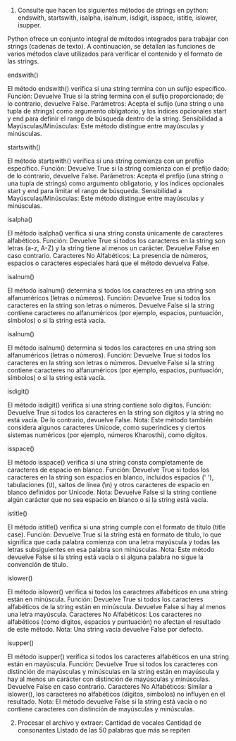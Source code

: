 1. Consulte que hacen los siguientes métodos de strings en python: endswith, startswith, isalpha, isalnum, isdigit, isspace, istitle, islower, isupper.

Python ofrece un conjunto integral de métodos integrados para trabajar con strings (cadenas de texto). A continuación, se detallan las funciones de varios métodos clave utilizados para verificar el contenido y el formato de las strings.

endswith()

El método endswith() verifica si una string termina con un sufijo específico.
Función: Devuelve True si la string termina con el sufijo proporcionado; de lo contrario, devuelve False.
Parámetros: Acepta el sufijo (una string o una tupla de strings) como argumento obligatorio, y los índices opcionales start y end para definir el rango de búsqueda dentro de la string.
Sensibilidad a Mayúsculas/Minúsculas: Este método distingue entre mayúsculas y minúsculas.

startswith()

El método startswith() verifica si una string comienza con un prefijo específico.
Función: Devuelve True si la string comienza con el prefijo dado; de lo contrario, devuelve False.
Parámetros: Acepta el prefijo (una string o una tupla de strings) como argumento obligatorio, y los índices opcionales start y end para limitar el rango de búsqueda.
Sensibilidad a Mayúsculas/Minúsculas: Este método distingue entre mayúsculas y minúsculas.

isalpha()

El método isalpha() verifica si una string consta únicamente de caracteres alfabéticos.
Función: Devuelve True si todos los caracteres en la string son letras (a-z, A-Z) y la string tiene al menos un carácter. Devuelve False en caso contrario.
Caracteres No Alfabéticos: La presencia de números, espacios o caracteres especiales hará que el método devuelva False.

isalnum()

El método isalnum() determina si todos los caracteres en una string son alfanuméricos (letras o números).
Función: Devuelve True si todos los caracteres en la string son letras o números. Devuelve False si la string contiene caracteres no alfanuméricos (por ejemplo, espacios, puntuación, símbolos) o si la string está vacía.

isalnum()

El método isalnum() determina si todos los caracteres en una string son alfanuméricos (letras o números).
Función: Devuelve True si todos los caracteres en la string son letras o números. Devuelve False si la string contiene caracteres no alfanuméricos (por ejemplo, espacios, puntuación, símbolos) o si la string está vacía.

isdigit()

El método isdigit() verifica si una string contiene solo dígitos.
Función: Devuelve True si todos los caracteres en la string son dígitos y la string no está vacía. De lo contrario, devuelve False.
Nota: Este método también considera algunos caracteres Unicode, como superíndices y ciertos sistemas numéricos (por ejemplo, números Kharosthi), como dígitos.

isspace()

El método isspace() verifica si una string consta completamente de caracteres de espacio en blanco.
Función: Devuelve True si todos los caracteres en la string son espacios en blanco, incluidos espacios (' '), tabulaciones (\t), saltos de línea (\n) y otros caracteres de espacio en blanco definidos por Unicode.
Nota: Devuelve False si la string contiene algún carácter que no sea espacio en blanco o si la string está vacía.

istitle()

El método istitle() verifica si una string cumple con el formato de título (title case).
Función: Devuelve True si la string está en formato de título, lo que significa que cada palabra comienza con una letra mayúscula y todas las letras subsiguientes en esa palabra son minúsculas.
Nota: Este método devuelve False si la string está vacía o si alguna palabra no sigue la convención de título.

islower()

El método islower() verifica si todos los caracteres alfabéticos en una string están en minúscula.
Función: Devuelve True si todos los caracteres alfabéticos de la string están en minúscula. Devuelve False si hay al menos una letra mayúscula.
Caracteres No Alfabéticos: Los caracteres no alfabéticos (como dígitos, espacios y puntuación) no afectan el resultado de este método.
Nota: Una string vacía devuelve False por defecto.

isupper()

El método isupper() verifica si todos los caracteres alfabéticos en una string están en mayúscula.
Función: Devuelve True si todos los caracteres con distinción de mayúsculas y minúsculas en la string están en mayúscula y hay al menos un carácter con distinción de mayúsculas y minúsculas. Devuelve False en caso contrario.
Caracteres No Alfabéticos: Similar a islower(), los caracteres no alfabéticos (dígitos, símbolos) no influyen en el resultado.
Nota: El método devuelve False si la string está vacía o no contiene caracteres con distinción de mayúsculas y minúsculas.


2. Procesar el archivo y extraer:
Cantidad de vocales
Cantidad de consonantes
Listado de las 50 palabras que más se repiten
